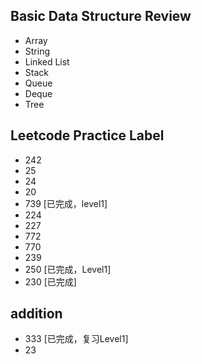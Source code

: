 ## Basic Data Structure Review
- Array
- String
- Linked List
- Stack
- Queue
- Deque
- Tree

## Leetcode Practice Label
- 242
- 25 
- 24 
- 20
- 739 [已完成，level1]
- 224 
- 227 
- 772 
- 770 
- 239 
- 250 [已完成，Level1]
- 230 [已完成]

## addition
- 333 [已完成，复习Level1]
- 23 